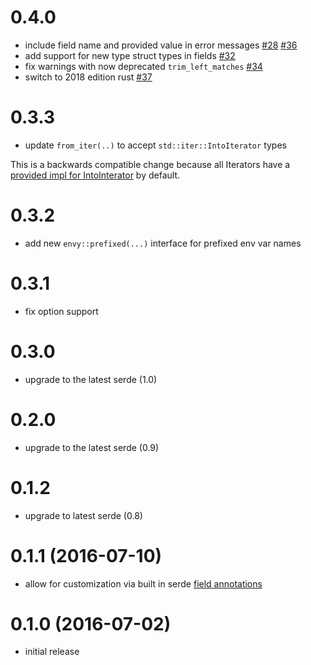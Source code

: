 # 0.4.0

* include field name and provided value in error messages [#28](https://github.com/softprops/envy/pull/28) [#36](https://github.com/softprops/envy/pull/36)
* add support for new type struct types in fields [#32](https://github.com/softprops/envy/pull/32)
* fix warnings with now deprecated `trim_left_matches` [#34](https://github.com/softprops/envy/pull/34)
* switch to 2018 edition rust [#37](https://github.com/softprops/envy/pull/37)

# 0.3.3

* update `from_iter(..)` to accept `std::iter::IntoIterator` types

This is a backwards compatible change because all Iterators have a [provided impl for IntoInterator](https://doc.rust-lang.org/src/core/iter/traits.rs.html#255-262) by default.

# 0.3.2

* add new `envy::prefixed(...)` interface for prefixed env var names

# 0.3.1

* fix option support

# 0.3.0

* upgrade to the latest serde (1.0)

# 0.2.0

* upgrade to the latest serde (0.9)

# 0.1.2

* upgrade to latest serde (0.8)

# 0.1.1 (2016-07-10)

* allow for customization via built in serde [field annotations](https://github.com/serde-rs/serde#annotations)

# 0.1.0 (2016-07-02)

* initial release
